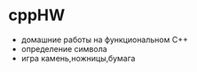 # cppHW
- домашние работы на функциональном C++
- oпределение символа
- игра камень,ножницы,бумага

